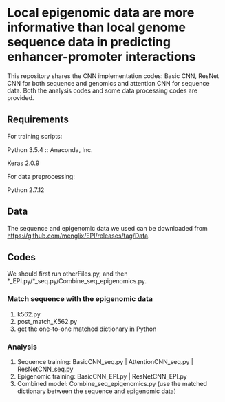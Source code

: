 # Local epigenomic data are more informative than local genome sequence data in predicting enhancer-promoter interactions
This repository shares the CNN implementation codes: Basic CNN, ResNet CNN for both sequence and genomics and attention CNN for sequence data. Both the analysis codes and some data processing codes are provided.

## Requirements
For training scripts:

Python 3.5.4 :: Anaconda, Inc.

Keras 2.0.9

For data preprocessing:

Python 2.7.12

## Data
The sequence and epigenomic data we used can be downloaded from https://github.com/menglix/EPI/releases/tag/Data.
## Codes
We should first run otherFiles.py, and then \*_EPI.py/\*_seq.py/Combine_seq_epigenomics.py.
### Match sequence with the epigenomic data
1. k562.py 
2. post_match_K562.py
3. get the one-to-one matched dictionary in Python
### Analysis
1. Sequence training: BasicCNN_seq.py | AttentionCNN_seq.py | ResNetCNN_seq.py
2. Epigenomic training: BasicCNN_EPI.py | ResNetCNN_EPI.py
3. Combined model: Combine_seq_epigenomics.py (use the matched dictionary between the sequence and epigenomic data)

